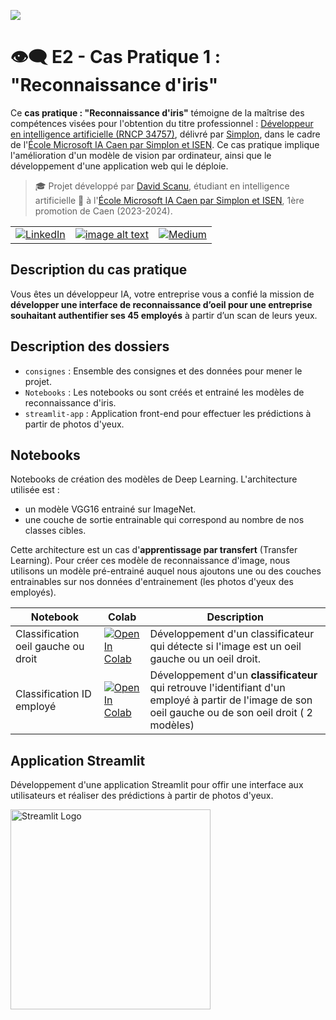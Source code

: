 <img src="https://img.freepik.com/free-photo/magnified-single-yellow-fish-eye-with-abstract-pattern-generated-by-ai_188544-9714.jpg"></img>

# 👁️‍🗨️ E2 - Cas Pratique 1 : "Reconnaissance d'iris"

Ce **cas pratique : "Reconnaissance d'iris"** témoigne de la maîtrise des compétences visées pour l'obtention du titre professionnel : [Développeur en intelligence artificielle (RNCP 34757)](https://www.francecompetences.fr/recherche/rncp/34757/), délivré par [Simplon](https://simplon.co/), dans le cadre de l'[École Microsoft IA Caen par Simplon et ISEN](https://isen-caen.fr/ecole-ia-microsoft-by-simplon-et-isen-ouest/). Ce cas pratique implique l'amélioration d'un modèle de vision par ordinateur, ainsi que le développement d'une application web qui le déploie.

> 🎓 Projet développé par [David Scanu](https://www.linkedin.com/in/davidscanu14/), étudiant en intelligence artificielle 🤖 à l'[École Microsoft IA Caen par Simplon et ISEN](https://isen-caen.fr/ecole-ia-microsoft-by-simplon-et-isen-ouest/), 1ère promotion de Caen (2023-2024).

| | | |
| --- | --- | --- |
[![LinkedIn](https://img.shields.io/badge/linkedin-%230077B5.svg?style=for-the-badge&logo=linkedin&logoColor=white)](https://www.linkedin.com/in/davidscanu14/) | [![image alt text](https://img.shields.io/badge/dev.to-0A0A0A?style=for-the-badge&logo=dev.to&logoColor=white)](https://dev.to/davidscanu) | [![Medium](https://img.shields.io/badge/Medium-12100E?style=for-the-badge&logo=medium&logoColor=white)](https://davidscanu.medium.com/) |

## Description du cas pratique

Vous êtes un développeur IA, votre entreprise vous a confié la mission de **développer une interface de reconnaissance d’oeil pour une entreprise souhaitant authentifier ses 45 employés** à partir d’un scan de leurs yeux.

## Description des dossiers

- `consignes` : Ensemble des consignes et des données pour mener le projet.
- `Notebooks` : Les notebooks ou sont créés et entrainé les modèles de reconnaissance d'iris. 
- `streamlit-app` : Application front-end pour effectuer les prédictions à partir de photos d'yeux.

## Notebooks

Notebooks de création des modèles de Deep Learning. L'architecture utilisée est :
- un modèle VGG16 entrainé sur ImageNet. 
- une couche de sortie entrainable qui correspond au nombre de nos classes cibles.

Cette architecture est un cas d'**apprentissage par transfert** (Transfer Learning). Pour créer ces modèle de reconnaissance d'image, nous utilisons un modèle pré-entrainé auquel nous ajoutons une ou des couches entrainables sur nos données d'entrainement (les photos d'yeux des employés).

| Notebook | Colab | Description |
| --- | --- | --- |
| Classification oeil gauche ou droit | [![Open In Colab](https://colab.research.google.com/assets/colab-badge.svg)](https://colab.research.google.com/drive/1cg7OEodKzWm7EfX8qJu7TtNNoKGIWnP2?usp=sharing) | Développement d'un classificateur qui détecte si l'image est un oeil gauche ou un oeil droit. |
| Classification ID employé | [![Open In Colab](https://colab.research.google.com/assets/colab-badge.svg)](https://colab.research.google.com/drive/1F8Cbeu2GZvBhng_A4p9V-SdSLqAF2JEU?usp=sharing) | Développement d'un **classificateur** qui retrouve l'identifiant d'un employé à partir de l'image de son oeil gauche ou de son oeil droit ( 2 modèles) |

## Application Streamlit

Développement d'une application Streamlit pour offir une interface aux utilisateurs et réaliser des prédictions à partir de photos d'yeux. 

<img src="https://streamlit.io/images/brand/streamlit-logo-secondary-colormark-darktext.png" alt="Streamlit Logo" width=320>